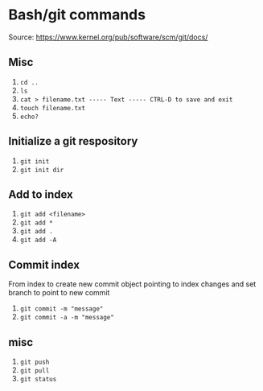 # Bash/git commands

Source: https://www.kernel.org/pub/software/scm/git/docs/

## Misc
1. `cd ..`
1. `ls`
1. `cat > filename.txt ----- Text ----- CTRL-D to save and exit`
1. `touch filename.txt`
1. `echo?`

## Initialize a git respository
1. `git init`
1. `git init dir`

## Add to index
1. `git add <filename>`
1. `git add *`
1. `git add .`
1. `git add -A`

## Commit index
From index to create new commit object pointing to index changes and set branch to point to new commit 
1. `git commit -m "message"`
1. `git commit -a -m "message"`

## misc
1. `git push`
1. `git pull`
1. `git status`
